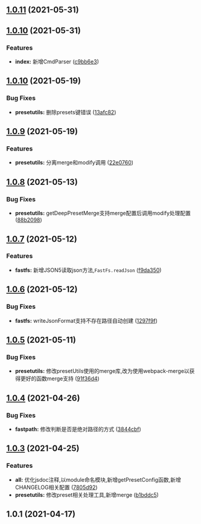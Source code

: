 ## [1.0.11](https://gitee.com/agile-development-system/node-utils/compare/1.0.10...v1.0.11) (2021-05-31)



## [1.0.10](https://gitee.com/agile-development-system/node-utils/compare/v1.0.10...1.0.10) (2021-05-31)


### Features

* **index:** 新增CmdParser ([c9bb6e3](https://gitee.com/agile-development-system/node-utils/commits/c9bb6e32a92948cabebdb78e01f685f46c06d1cd))



## [1.0.10](https://gitee.com/agile-development-system/node-utils/compare/v1.0.9...v1.0.10) (2021-05-19)


### Bug Fixes

* **presetutils:** 删除presets键错误 ([13afc82](https://gitee.com/agile-development-system/node-utils/commits/13afc82db634626628a0c807285f334e5ad3d7ea))



## [1.0.9](https://gitee.com/agile-development-system/node-utils/compare/v1.0.8...v1.0.9) (2021-05-19)


### Features

* **presetutils:** 分离merge和modify调用 ([22e0760](https://gitee.com/agile-development-system/node-utils/commits/22e0760248f8f53a8af93b6bfccf6e689a1edb0e))



## [1.0.8](https://gitee.com/agile-development-system/node-utils/compare/v1.0.7...v1.0.8) (2021-05-13)


### Bug Fixes

* **presetutils:** getDeepPresetMerge支持merge配置后调用modify处理配置 ([88b2098](https://gitee.com/agile-development-system/node-utils/commits/88b2098f265bd34958fd961c5257a3b77c5e9cd5))



## [1.0.7](https://gitee.com/agile-development-system/node-utils/compare/v1.0.6...v1.0.7) (2021-05-12)


### Features

* **fastfs:** 新增JSON5读取json方法,`FastFs.readJson` ([f9da350](https://gitee.com/agile-development-system/node-utils/commits/f9da350c816785b2ef45ced9fce892cb3524e9dd))



## [1.0.6](https://gitee.com/agile-development-system/node-utils/compare/v1.0.5...v1.0.6) (2021-05-12)


### Bug Fixes

* **fastfs:** writeJsonFormat支持不存在路径自动创建 ([1297f9f](https://gitee.com/agile-development-system/node-utils/commits/1297f9fc1a3248e3de22d832f3a748248da26cea))



## [1.0.5](https://gitee.com/agile-development-system/node-utils/compare/v1.0.4...v1.0.5) (2021-05-11)


### Bug Fixes

* **presetutils:** 修改presetUtils使用的merge库,改为使用webpack-merge以获得更好的函数merge支持 ([91f36d4](https://gitee.com/agile-development-system/node-utils/commits/91f36d46c26ef8d6bc424bca98f1ee93d71ebfc7))



## [1.0.4](https://gitee.com/agile-development-system/node-utils/compare/v1.0.3...v1.0.4) (2021-04-26)


### Bug Fixes

* **fastpath:** 修改判断是否是绝对路径的方式 ([3844cbf](https://gitee.com/agile-development-system/node-utils/commits/3844cbfa5a551db6d8dee76cd548d1b09b964858))



## [1.0.3](https://gitee.com/agile-development-system/node-utils/compare/v1.0.1...v1.0.3) (2021-04-25)


### Features

* **all:** 优化jsdoc注释,以module命名模块,新增getPresetConfig函数,新增CHANGELOG相关配置 ([7805d92](https://gitee.com/agile-development-system/node-utils/commits/7805d924a06ad4a4490eed323414b6c90784bf14))
* **presetutils:** 修改preset相关处理工具,新增merge ([b1bddc5](https://gitee.com/agile-development-system/node-utils/commits/b1bddc5d108b59c035ba15936887a00a2b534c22))



## 1.0.1 (2021-04-17)



